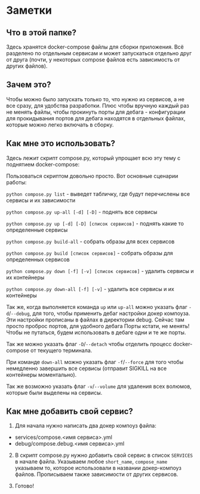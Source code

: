 # Заметки

## Что в этой папке?

Здесь хранятся docker-compose файлы для сборки приложения.
Всё разделено по отдельным сервисам и может запускаться отдельно
друг от друга (почти, у некоторых compose файлов есть зависимость
от других файлов).

## Зачем это?

Чтобы можно было запускать только то, что нужно из сервисов,
а не все сразу, для удобства разработки. Плюс чтобы вручную
каждый раз не менять файлы, чтобы прокинуть порты для дебага -
конфигурации для прокидывания портов для дебага находятся
в отдельных файлах, которые можно легко включать в сборку.

## Как мне это использовать?

Здесь лежит скрипт compose.py, который упрощает всю эту тему с поднятием
docker-compose:

Пользоваться скриптом довольно просто. Вот основные сценарии работы:

`python compose.py list` - выведет табличку, где будут перечислены все сервисы и их зависимости

`python compose.py up-all [-d] [-D]` - поднять все сервисы

`python compose.py up [-d] [-D] [список сервисов]` - поднять какие то определенные сервисы

`python compose.py build-all` - собрать образы для всех сервисов

`python compose.py build [список сервисов]` - собрать образы для определенных сервисов

`python compose.py down [-f] [-v] [список сервисов]` - удалить сервисы и их контейнеры

`python compose.py down-all [-f] [-v]` - удалить все сервисы и их контейнеры

Так же, когда выполняется команда `up` или `up-all` можно указать
флаг `-d`/`--debug`, для того, чтобы применить дебаг настройки докер компоуза.
Эти настройки прописаны в файлах в директории debug. Сейчас там просто проброс портов, для удобного дебага
Порты кстати, не менять! Чтобы не путаться, будем использовать в дебаге одни и те же порты.

Так же можно указать флаг `-D`/`--detach` чтобы отделить процесс
docker-compose от текущего терминала.

При команде `down-all` можно указать флаг `-f`/`--force` для того чтобы
немедленно завершить все сервисы (отправит SIGKILL на все контейнеры моментально).

Так же возможно указать флаг `-v`/`--volume` для удаления всех волюмов, которые были
выделены на сервисы.

## Как мне добавить свой сервис?

1. Для начала нужно написать два докер компоуз файла:

- services/compose.<имя сервиса>.yml 
- debug/compose.debug.<имя сервиса>.yml

2. В скрипт compose.py нужно добавить свой сервис в
список `SERVICES` в начале файла.
Указываем любое `short_name`, `compose_name` указываем то, которое
использовали в названии докер-компоуз файлов. Прописываем
также зависимости от других сервисов.

3. Готово!
